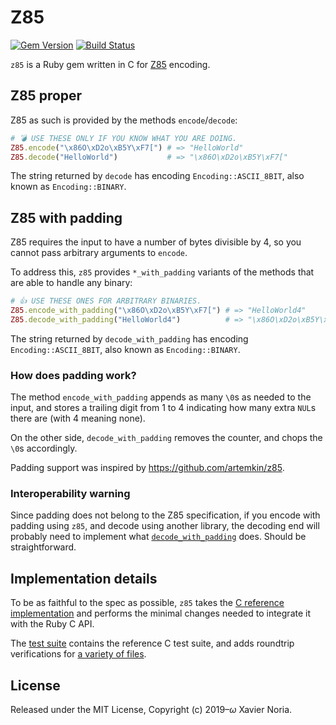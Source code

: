 # Z85

[![Gem Version](https://img.shields.io/gem/v/z85.svg?style=for-the-badge)](https://rubygems.org/gems/z85)
[![Build Status](https://img.shields.io/travis/com/fxn/z85.svg?style=for-the-badge&branch=master)](https://travis-ci.com/fxn/z85)

`z85` is a Ruby gem written in C for [Z85](https://rfc.zeromq.org/spec:32/Z85/) encoding.

## Z85 proper

Z85 as such is provided by the methods `encode`/`decode`:

```ruby
# 💣 USE THESE ONLY IF YOU KNOW WHAT YOU ARE DOING.
Z85.encode("\x86O\xD2o\xB5Y\xF7[") # => "HelloWorld"
Z85.decode("HelloWorld")           # => "\x86O\xD2o\xB5Y\xF7["
```

The string returned by `decode` has encoding `Encoding::ASCII_8BIT`, also known as `Encoding::BINARY`.

## Z85 with padding

Z85 requires the input to have a number of bytes divisible by 4, so you cannot pass arbitrary arguments to `encode`.

To address this, `z85` provides `*_with_padding` variants of the methods that are able to handle any binary:

```ruby
# 👍 USE THESE ONES FOR ARBITRARY BINARIES.
Z85.encode_with_padding("\x86O\xD2o\xB5Y\xF7[") # => "HelloWorld4"
Z85.decode_with_padding("HelloWorld4")          # => "\x86O\xD2o\xB5Y\xF7["
```

The string returned by `decode_with_padding` has encoding `Encoding::ASCII_8BIT`, also known as `Encoding::BINARY`.

### How does padding work?

The method `encode_with_padding` appends as many `\0`s as needed to the input, and stores a trailing digit from 1 to 4 indicating how many extra `NUL`s there are (with 4 meaning none).

On the other side, `decode_with_padding` removes the counter, and chops the `\0`s accordingly.

Padding support was inspired by https://github.com/artemkin/z85.

### Interoperability warning

Since padding does not belong to the Z85 specification, if you encode with padding using `z85`, and decode using another library, the decoding end will probably need to implement what [`decode_with_padding`](https://github.com/fxn/z85/blob/master/lib/z85.rb) does. Should be straightforward.

## Implementation details

To be as faithful to the spec as possible, `z85` takes the [C reference implementation](https://github.com/zeromq/rfc/blob/master/src/spec_32.c) and performs the minimal changes needed to integrate it with the Ruby C API.

The [test suite](https://github.com/fxn/z85/blob/master/test/lib/test_z85.rb) contains the reference C test suite, and adds roundtrip verifications for [a variety of files](https://github.com/fxn/z85/tree/master/test/fixtures).

## License

Released under the MIT License, Copyright (c) 2019–<i>ω</i> Xavier Noria.
